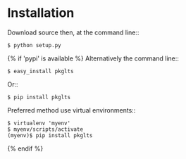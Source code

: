 # Installation

Download source then, at the command line::
```
$ python setup.py
```
{% if 'pypi' is available %}
Alternatively the command line::
```
$ easy_install pkglts
```
Or::
```
$ pip install pkglts
```
Preferred method use virtual environments::
```
$ virtualenv 'myenv'
$ myenv/scripts/activate
(myenv)$ pip install pkglts
```
{% endif %}
